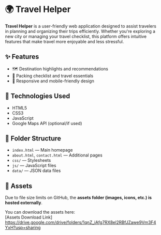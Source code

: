 # 🌍 Travel Helper

**Travel Helper** is a user-friendly web application designed to assist travelers in planning and organizing their trips efficiently. Whether you're exploring a new city or managing your travel checklist, this platform offers intuitive features that make travel more enjoyable and less stressful.

## ✨ Features

- 🗺️ Destination highlights and recommendations
- 🧳 Packing checklist and travel essentials
- 📌 Responsive and mobile-friendly design

## 🚀 Technologies Used

- HTML5
- CSS3
- JavaScript
- Google Maps API (optional/if used)

## 📂 Folder Structure

- `index.html` — Main homepage
- `about.html`, `contact.html` — Additional pages
- `css/` — Stylesheets
- `js/` — JavaScript files
- `data/` — JSON data files

## 📁 Assets

Due to file size limits on GitHub, the **assets folder (images, icons, etc.) is hosted externally**.

You can download the assets here:  
[Assets Download Link]
https://drive.google.com/drive/folders/1qnZ_iAfg7RX8el2RBfJZawe9Vm3F4YxH?usp=sharing


